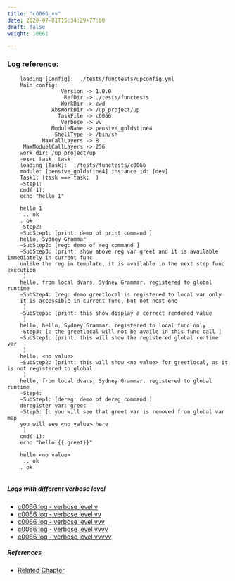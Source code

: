 ```yaml
---
title: "c0066_vv"
date: 2020-07-01T15:34:29+77:00
draft: false
weight: 10661

---
```


### Log reference: <no value>

```
    loading [Config]:  ./tests/functests/upconfig.yml
    Main config:
                 Version -> 1.0.0
                  RefDir -> ./tests/functests
                 WorkDir -> cwd
              AbsWorkDir -> /up_project/up
                TaskFile -> c0066
                 Verbose -> vv
              ModuleName -> pensive_goldstine4
               ShellType -> /bin/sh
           MaxCallLayers -> 8
     MaxModuelCallLayers -> 256
    work dir: /up_project/up
    -exec task: task
    loading [Task]:  ./tests/functests/c0066
    module: [pensive_goldstine4] instance id: [dev]
    Task1: [task ==> task:  ]
    -Step1:
    cmd( 1):
    echo "hello 1"
    
    hello 1
     .. ok
    . ok
    -Step2:
    ~SubStep1: [print: demo of print command ]
    hello, Sydney Grammar
    ~SubStep2: [reg: demo of reg command ]
    ~SubStep3: [print: show above reg var greet and it is available immediately in current func
    unlike the reg in template, it is available in the next step func execution
     ]
    hello, from local dvars, Sydney Grammar. registered to global runtime
    ~SubStep4: [reg: demo greetlocal is registered to local var only
    it is accessible in current func, but not next one
     ]
    ~SubStep5: [print: this show display a correct rendered value
     ]
    hello, hello, Sydney Grammar. registered to local func only
    -Step3: [: the greetlocal will not be availe in this func call ]
    ~SubStep1: [print: this will show the registered global runtime var
     ]
    hello, <no value>
    ~SubStep2: [print: this will show <no value> for greetlocal, as it is not registered to global
     ]
    hello, from local dvars, Sydney Grammar. registered to global runtime
    -Step4:
    ~SubStep1: [dereg: demo of dereg command ]
    deregister var: greet
    -Step5: [: you will see that greet var is removed from global var map
    you will see <no value> here
     ]
    cmd( 1):
    echo "hello {{.greet}}"
    
    hello <no value>
     .. ok
    . ok
    
```

##### Logs with different verbose level
* [c0066 log - verbose level v](../../logs/c0066_v)
* [c0066 log - verbose level vv](../../logs/c0066_vv)
* [c0066 log - verbose level vvv](../../logs/c0066_vvv)
* [c0066 log - verbose level vvvv](../../logs/c0066_vvvv)
* [c0066 log - verbose level vvvvv](../../logs/c0066_vvvvv)

##### References
* [Related Chapter](../../cmd-func/c0066)
